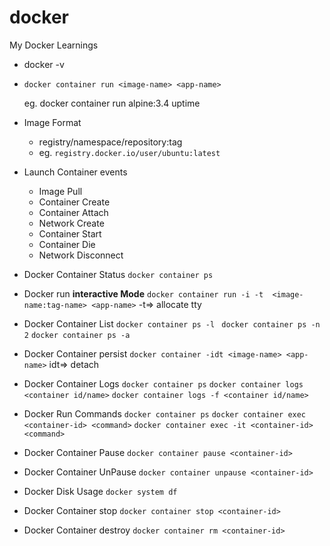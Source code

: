 # docker
My Docker Learnings
- docker -v
- ``` docker container run <image-name> <app-name> ```

    eg. docker container run alpine:3.4 uptime
- Image Format
  - registry/namespace/repository:tag
  - eg. ``` registry.docker.io/user/ubuntu:latest ```
- Launch Container events
  - Image Pull
  - Container Create
  - Container Attach
  - Network Create
  - Container Start
  - Container Die
  - Network Disconnect
- Docker Container Status ``` docker container ps ```
- Docker run **interactive Mode** ```docker container run -i -t  <image-name:tag-name> <app-name>``` -t=> allocate tty
- Docker Container List ``` docker container ps -l ``` ``` docker container ps -n 2``` ``` docker container ps -a ```
- Docker Container persist ``` docker container -idt <image-name> <app-name> ``` idt=> detach
- Docker Container Logs ``` docker container ps ``` ``` docker container logs <container id/name> ``` ``` docker container logs -f <container id/name> ``` 
- Docker Run Commands ``` docker container ps ``` ``` docker container exec <container-id> <command> ``` ``` docker container exec -it <container-id> <command> ```
- Docker Container Pause ``` docker container pause <container-id> ```
- Docker Container UnPause ``` docker container unpause <container-id> ```
- Docker Disk Usage ``` docker system df ```
- Docker Container stop ``` docker container stop <container-id> ```
- Docker Container destroy ``` docker container rm <container-id> ```
